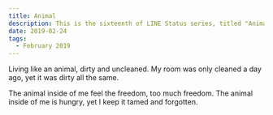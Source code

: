 ```yaml
---
title: Animal
description: This is the sixteenth of LINE Status series, titled "Animal".
date: 2019-02-24
tags: 
  - February 2019
---
```


Living like an animal, dirty and uncleaned. My room was only cleaned a day ago, yet it was dirty all the same.

The animal inside of me feel the freedom, too much freedom. The animal inside of me is hungry, yet I keep it tamed and forgotten.